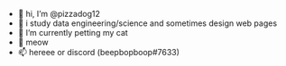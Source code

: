 - 👋 hi, I’m @pizzadog12
- 👀 i study data engineering/science and sometimes design web pages
- 🌱 I’m currently petting my cat
- 💞️ meow
- 📫 hereee or discord (beepbopboop#7633)

<!---
pizzadog12/pizzadog12 is a ✨ special ✨ repository because its `README.md` (this file) appears on your GitHub profile.
You can click the Preview link to take a look at your changes.
--->
